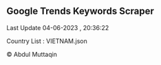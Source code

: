 

## Google Trends Keywords Scraper 
 
Last Update 04-06-2023 , 20:36:22

Country List :
VIETNAM.json



© Abdul Muttaqin 
